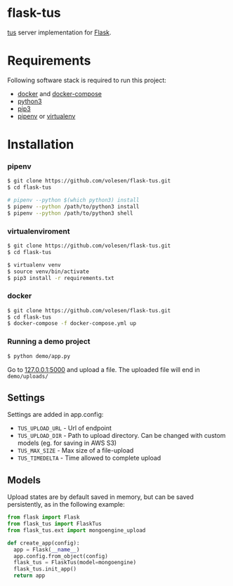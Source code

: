 # flask-tus
[tus](https://www.tus.io) server implementation for [Flask](https://flask.pocoo.org).

# Requirements
Following software stack is required to run this project:
* [docker](https://docs.docker.com/install/) and [docker-compose](https://docs.docker.com/compose/install/)
* [python3](https://www.python.org/)
* [pip3]()
* [pipenv](https://pipenv.readthedocs.io/en/latest/) or [virtualenv](https://virtualenv.pypa.io/en/latest/installation/)

# Installation

### pipenv
```bash
$ git clone https://github.com/volesen/flask-tus.git
$ cd flask-tus

# pipenv --python $(which python3) install
$ pipenv --python /path/to/python3 install
$ pipenv --python /path/to/python3 shell
```

### virtualenviroment
```bash
$ git clone https://github.com/volesen/flask-tus.git
$ cd flask-tus

$ virtualenv venv
$ source venv/bin/activate
$ pip3 install -r requirements.txt
````

### docker
```bash
$ git clone https://github.com/volesen/flask-tus.git
$ cd flask-tus
$ docker-compose -f docker-compose.yml up
```


### Running a demo project
```bash
$ python demo/app.py
```
Go to [127.0.0.1:5000](http://127.0.0.1:5000) and upload a file. The uploaded file will end in `demo/uploads/`

## Settings
Settings are added in app.config:
* `TUS_UPLOAD_URL` - Url of endpoint
* `TUS_UPLOAD_DIR` - Path to upload directory. Can be changed with custom models (eg. for saving in AWS S3)
* `TUS_MAX_SIZE` - Max size of a file-upload
* `TUS_TIMEDELTA` - Time allowed to complete upload

## Models
Upload states are by default saved in memory, but can be saved persistently, as in the following example:

```python
from flask import Flask
from flask_tus import FlaskTus
from flask_tus.ext import mongoengine_upload

def create_app(config):
  app = Flask(__name__)  
  app.config.from_object(config)
  flask_tus = FlaskTus(model=mongoengine)
  flask_tus.init_app()
  return app
```
